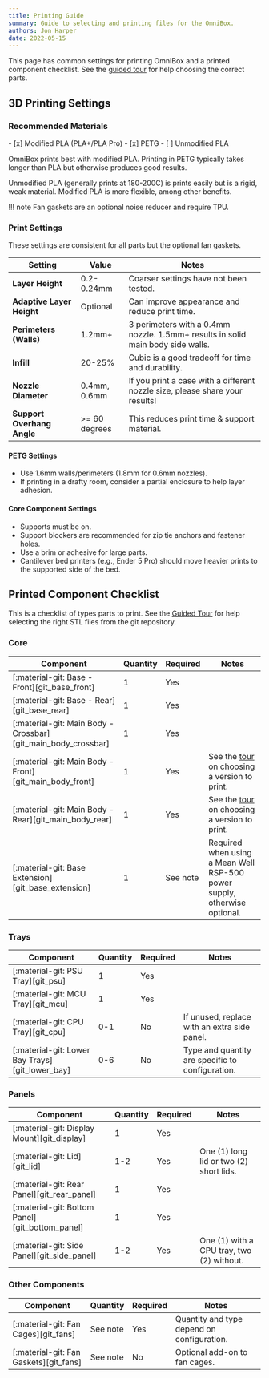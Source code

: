 ```yaml
---
title: Printing Guide
summary: Guide to selecting and printing files for the OmniBox.
authors: Jon Harper
date: 2022-05-15
---
```


This page has common settings for printing OmniBox and a printed component checklist. See the [guided tour][tour] for help choosing the correct parts.

## 3D Printing Settings

### Recommended Materials

<div markdown class="jh-proconlist">
- [x] Modified PLA (PLA+/PLA Pro)
- [x] PETG
- [ ] Unmodified PLA
</div>

OmniBox prints best with modified PLA. Printing in PETG typically takes longer than PLA but otherwise produces good results.

Unmodified PLA (generally prints at 180-200C) is prints easily but is a rigid, weak material. Modified PLA is more flexible, among other benefits.

!!! note
    Fan gaskets are an optional noise reducer and require TPU.

### Print Settings

These settings are consistent for all parts but the optional fan gaskets.

| Setting                   | Value        | Notes |
|---------------------------|--------------|------|
| **Layer Height**          | 0.2-0.24mm   | Coarser settings have not been tested. |
| **Adaptive Layer Height** | Optional     | Can improve appearance and reduce print time.    |
| **Perimeters (Walls)**    | 1.2mm+       | 3 perimeters with a 0.4mm nozzle. 1.5mm+ results in solid main body side walls. |
| **Infill**                | 20-25%       | Cubic is a good tradeoff for time and durability. |
| **Nozzle Diameter**       | 0.4mm, 0.6mm | If you print a case with a different nozzle size, please share your results! |
| **Support Overhang Angle** | >= 60 degrees | This reduces print time & support material. |

#### PETG Settings

- Use 1.6mm walls/perimeters (1.8mm for 0.6mm nozzles).
- If printing in a drafty room, consider a partial enclosure to help layer adhesion.

#### Core Component Settings

- Supports must be on.
- Support blockers are recommended for zip tie anchors and fastener holes.
- Use a brim or adhesive for large parts.
- Cantilever bed printers (e.g., Ender 5 Pro) should move heavier prints to the supported side of the bed.

## Printed Component Checklist

This is a checklist of types parts to print. See the [Guided Tour][tour] for help selecting the right STL files from the git repository.

### Core

| Component                                                        | Quantity | Required | Notes  |
|------------------------------------------------------------------|----------|----------|--------|
| [:material-git: Base - Front][git_base_front]                    | 1        | Yes      |        |
| [:material-git: Base - Rear][git_base_rear]                      | 1        | Yes      |        |
| [:material-git: Main Body - Crossbar][git_main_body_crossbar]    | 1        | Yes      |        |
| [:material-git: Main Body - Front][git_main_body_front]          | 1        | Yes      | See the [tour][tour] on choosing a version to print. |
| [:material-git: Main Body - Rear][git_main_body_rear]            | 1        | Yes      | See the [tour][tour] on choosing a version to print. |
| [:material-git: Base Extension][git_base_extension]              | 1        | See note | Required when using a Mean Well RSP-500 power supply, otherwise optional. |

### Trays

| Component                                       | Quantity | Required | Notes  |
|-------------------------------------------------|----------|----------|--------|
| [:material-git: PSU Tray][git_psu]              | 1        | Yes      |        |
| [:material-git: MCU Tray][git_mcu]              | 1        | Yes      |        |
| [:material-git: CPU Tray][git_cpu]              | 0-1      | No       | If unused, replace with an extra side panel. |
| [:material-git: Lower Bay Trays][git_lower_bay] | 0-6      | No       | Type and quantity are specific to configuration. |

### Panels

| Component                                       | Quantity | Required | Notes  |
|-------------------------------------------------|----------|----------|--------|
| [:material-git: Display Mount][git_display]     | 1        | Yes      |       |
| [:material-git: Lid][git_lid]                   | 1-2      | Yes      | One (1) long lid or two (2) short lids. |
| [:material-git: Rear Panel][git_rear_panel]     | 1        | Yes      |       |
| [:material-git: Bottom Panel][git_bottom_panel] | 1        | Yes      |       |
| [:material-git: Side Panel][git_side_panel]     | 1-2      | Yes      | One (1) with a CPU tray, two (2) without. |

### Other Components

| Component                                       | Quantity | Required | Notes  |
|-------------------------------------------------|----------|----------|--------|
| [:material-git: Fan Cages][git_fans]            | See note | Yes      | Quantity and type depend on configuration. |
| [:material-git: Fan Gaskets][git_fans]          | See note | No       | Optional add-on to fan cages. |

[tour]: tour.md "Visual Guided Tour"